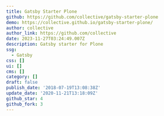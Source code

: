 ```yaml
---
title: Gatsby Starter Plone
github: https://github.com/collective/gatsby-starter-plone
demo: https://collective.github.io/gatsby-starter-plone/
author: collective
author_link: https://github.com/collective
date: 2023-11-27T03:24:49.007Z
description: Gatsby starter for Plone
ssg:
  - Gatsby
css: []
ui: []
cms: []
category: []
draft: false
publish_date: '2018-07-19T13:08:38Z'
update_date: '2020-11-21T13:18:09Z'
github_star: 4
github_fork: 3
---
```

